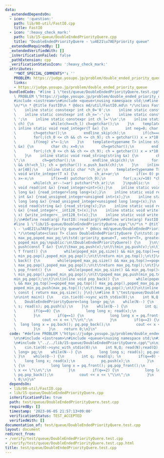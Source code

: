 ```yaml
---
data:
  _extendedDependsOn:
  - icon: ':question:'
    path: lib/00-util/FastIO.cpp
    title: FastIO
  - icon: ':heavy_check_mark:'
    path: lib/15-queue/DoubleEndedPriorityQuere.cpp
    title: "DoubleEndedPriorityQuere - \u4E21\u7AEFpriority queue"
  _extendedRequiredBy: []
  _extendedVerifiedWith: []
  _isVerificationFailed: false
  _pathExtension: cpp
  _verificationStatusIcon: ':heavy_check_mark:'
  attributes:
    '*NOT_SPECIAL_COMMENTS*': ''
    PROBLEM: https://judge.yosupo.jp/problem/double_ended_priority_queue
    links:
    - https://judge.yosupo.jp/problem/double_ended_priority_queue
  bundledCode: "#line 1 \"test/queue/DoubleEndedPriorityQuere.test.cpp\"\n#define\
    \ PROBLEM \"https://judge.yosupo.jp/problem/double_ended_priority_queue\"\n\n\
    #include <iostream>\n#include <queue>\nusing namespace std;\n#line 1 \"lib/00-util/FastIO.cpp\"\
    \n/*\n * @title FastIO\n * @docs md/util/FastIO.md\n */\nclass FastIO{\nprivate:\n\
    \    inline static constexpr int ch_0='0';\n    inline static constexpr int ch_9='9';\n\
    \    inline static constexpr int ch_n='-';\n    inline static constexpr int ch_s='\
    \ ';\n    inline static constexpr int ch_l='\\n';\n    inline static void endline_skip(char&\
    \ ch) {\n        while(ch==ch_l) ch=getchar();\n    }\n    template<typename T>\
    \ inline static void read_integer(T &x) {\n        int neg=0; char ch; x=0;\n\
    \        ch=getchar();\n        endline_skip(ch);\n        if(ch==ch_n) neg=1,ch=getchar();\n\
    \        for(;(ch_0 <= ch && ch <= ch_9); ch = getchar()) x = x*10 + (ch-ch_0);\n\
    \        if(neg) x*=-1;\n    }\n    template<typename T> inline static void read_unsigned_integer(T\
    \ &x) {\n        char ch; x=0;\n        ch=getchar();\n        endline_skip(ch);\n\
    \        for(;(ch_0 <= ch && ch <= ch_9); ch = getchar()) x = x*10 + (ch-ch_0);\n\
    \    }\n    inline static void read_string(string &x) {\n        char ch; x=\"\
    \";\n        ch=getchar();\n        endline_skip(ch);\n        for(;(ch != ch_s\
    \ && ch!=ch_l); ch = getchar()) x.push_back(ch);\n    }\n    inline static char\
    \ ar[40];\n    inline static char *ch_ar;\n    template<typename T> inline static\
    \ void write_integer(T x) {\n        ch_ar=ar;\n        if(x< 0) putchar(ch_n),\
    \ x=-x;\n        if(x==0) putchar(ch_0);\n        for(;x;x/=10) *ch_ar++=(ch_0+x%10);\n\
    \        while(ch_ar--!=ar) putchar(*ch_ar);\n    }\npublic:\n    inline static\
    \ void read(int &x) {read_integer<int>(x);}\n    inline static void read(long\
    \ long &x) {read_integer<long long>(x);}\n    inline static void read(unsigned\
    \ int &x) {read_unsigned_integer<unsigned int>(x);}\n    inline static void read(unsigned\
    \ long long &x) {read_unsigned_integer<unsigned long long>(x);}\n    inline static\
    \ void read(string &x) {read_string(x);}\n    inline static void read(__int128_t\
    \ &x) {read_integer<__int128_t>(x);}\n    inline static void write(__int128_t\
    \ x) {write_integer<__int128_t>(x);}\n    inline static void write(char x) {putchar(x);}\n\
    };\n#define read(arg) FastIO::read(arg)\n#define write(arg) FastIO::write(arg)\n\
    #line 1 \"lib/15-queue/DoubleEndedPriorityQuere.cpp\"\n/*\n * @title DoubleEndedPriorityQuere\
    \ - \u4E21\u7AEFpriority queue\n * @docs md/queue/DoubleEndedPriorityQuere.md\n\
    \ */\ntemplate<class T> class DoubleEndedPriorityQuere {\n\tstd::priority_queue<T>\
    \ max_pq,poped_max_pq;\n\tstd::priority_queue<T, vector<T>, greater<T> > min_pq,\
    \ poped_min_pq;\npublic:\n\tDoubleEndedPriorityQuere() {\n    }\n\tinline void\
    \ push(const T &v) {\n\t\tmax_pq.push(v);\n\t\tmin_pq.push(v);\n\t}\n\tinline\
    \ T front() {\n        while(poped_min_pq.size() && min_pq.top()==poped_min_pq.top())\
    \ min_pq.pop(),poped_min_pq.pop();\n\t\treturn min_pq.top();\n\t}\n\tinline T\
    \ back() {\n        while(poped_max_pq.size() && max_pq.top()==poped_max_pq.top())\
    \ max_pq.pop(),poped_max_pq.pop();\n\t\treturn max_pq.top();\n\t}\n\tinline void\
    \ pop_front() {\n        while(poped_min_pq.size() && min_pq.top()==poped_min_pq.top())\
    \ min_pq.pop(),poped_min_pq.pop();\n\t\tpoped_max_pq.push(min_pq.top());\n\t\t\
    min_pq.pop();\n\t}\n\tinline void pop_back() {\n        while(poped_max_pq.size()\
    \ && max_pq.top()==poped_max_pq.top()) max_pq.pop(),poped_max_pq.pop();\n\t\t\
    poped_min_pq.push(max_pq.top());\n\t\tmax_pq.pop();\n\t}\n\tinline size_t size()\
    \ const { return max_pq.size(); }\n};\n#line 8 \"test/queue/DoubleEndedPriorityQuere.test.cpp\"\
    \n\nint main() {\n    cin.tie(0)->sync_with_stdio(0);\n    int N,Q; read(N);read(Q);\n\
    \    DoubleEndedPriorityQuere<long long> pq;\n    while(N--) {\n        long long\
    \ s; read(s); pq.push(s);\n    }\n    while(Q--) {\n        int q; read(q); \n\
    \        if(q==0) {\n            long long x; read(x);\n            pq.push(x);\n\
    \        }\n        if(q==1) {\n            long long x = pq.front(); pq.pop_front();\n\
    \            cout << x << \"\\n\";\n        }\n        if(q==2) {\n          \
    \  long long x = pq.back(); pq.pop_back();\n            cout << x << \"\\n\";\n\
    \        }\n    }\n    return 0;\n}\n"
  code: "#define PROBLEM \"https://judge.yosupo.jp/problem/double_ended_priority_queue\"\
    \n\n#include <iostream>\n#include <queue>\nusing namespace std;\n#include \"../../lib/00-util/FastIO.cpp\"\
    \n#include \"../../lib/15-queue/DoubleEndedPriorityQuere.cpp\"\n\nint main() {\n\
    \    cin.tie(0)->sync_with_stdio(0);\n    int N,Q; read(N);read(Q);\n    DoubleEndedPriorityQuere<long\
    \ long> pq;\n    while(N--) {\n        long long s; read(s); pq.push(s);\n   \
    \ }\n    while(Q--) {\n        int q; read(q); \n        if(q==0) {\n        \
    \    long long x; read(x);\n            pq.push(x);\n        }\n        if(q==1)\
    \ {\n            long long x = pq.front(); pq.pop_front();\n            cout <<\
    \ x << \"\\n\";\n        }\n        if(q==2) {\n            long long x = pq.back();\
    \ pq.pop_back();\n            cout << x << \"\\n\";\n        }\n    }\n    return\
    \ 0;\n}\n"
  dependsOn:
  - lib/00-util/FastIO.cpp
  - lib/15-queue/DoubleEndedPriorityQuere.cpp
  isVerificationFile: true
  path: test/queue/DoubleEndedPriorityQuere.test.cpp
  requiredBy: []
  timestamp: '2023-06-05 21:57:13+09:00'
  verificationStatus: TEST_ACCEPTED
  verifiedWith: []
documentation_of: test/queue/DoubleEndedPriorityQuere.test.cpp
layout: document
redirect_from:
- /verify/test/queue/DoubleEndedPriorityQuere.test.cpp
- /verify/test/queue/DoubleEndedPriorityQuere.test.cpp.html
title: test/queue/DoubleEndedPriorityQuere.test.cpp
---
```

